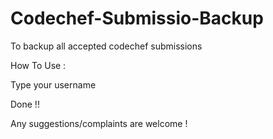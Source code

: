Codechef-Submissio-Backup
=========================

To backup all accepted codechef submissions

How To Use :

Type your username

Done !!

Any suggestions/complaints are welcome !

